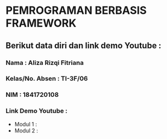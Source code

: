 # PEMROGRAMAN BERBASIS FRAMEWORK
## Berikut data diri dan link demo Youtube :
### Nama : Aliza Rizqi Fitriana
### Kelas/No. Absen : TI-3F/06
### NIM : 1841720108

### Link Demo Youtube :
* Modul 1 :
* Modul 2 :

